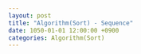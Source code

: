 ```yaml
---
layout: post
title: "Algorithm(Sort) - Sequence"
date: 1050-01-01 12:00:00 +0900
categories: Algorithm(Sort)
---
```


